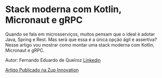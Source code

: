 # Stack moderna com Kotlin, Micronaut e gRPC

Quando se fala em microsserviços, muitos pensam que o ideal é adotar Java, Spring e Rest. Mas será que essa é a única opção ágil e assertiva? Nesse artigo vou mostrar como montar uma stack moderna com Kotlin, Micronaut e gRPC.


Autor: Fernando Eduardo de Queiroz [Linkedin](https://www.linkedin.com/in/fernando-queiroz-944a441a7/)


[Artigo Publicado na Zup Innovation](https://www.zup.com.br/blog/stack-com-kotlin-micronaut-e-grpc)

